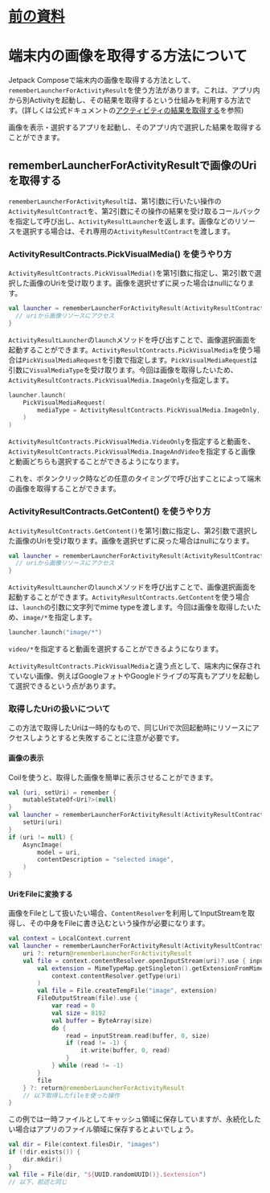 # [前の資料](./14-Gradleについて.md)
# 端末内の画像を取得する方法について

Jetpack Composeで端末内の画像を取得する方法として、`rememberLauncherForActivityResult`を使う方法があります。これは、アプリ内から別Activityを起動し、その結果を取得するという仕組みを利用する方法です。(詳しくは公式ドキュメントの[アクティビティの結果を取得する](https://developer.android.com/training/basics/intents/result?hl=ja)を参照)

画像を表示・選択するアプリを起動し、そのアプリ内で選択した結果を取得することができます。

## rememberLauncherForActivityResultで画像のUriを取得する

`rememberLauncherForActivityResult`は、第1引数に行いたい操作の`ActivityResultContract`を、第2引数にその操作の結果を受け取るコールバックを指定して呼び出し、`ActivityResultLauncher`を返します。画像などのリソースを選択する場合は、それ専用の`ActivityResultContract`を渡します。

### ActivityResultContracts.PickVisualMedia() を使うやり方

`ActivityResultContracts.PickVisualMedia()`を第1引数に指定し、第2引数で選択した画像のUriを受け取ります。画像を選択せずに戻った場合はnullになります。

```kotlin
val launcher = rememberLauncherForActivityResult(ActivityResultContracts.PickVisualMedia()) { uri ->
  // uriから画像リソースにアクセス
}
```

`ActivityResultLauncher`の`launch`メソッドを呼び出すことで、画像選択画面を起動することができます。`ActivityResultContracts.PickVisualMedia`を使う場合は`PickVisualMediaRequest`を引数で指定します。`PickVisualMediaRequest`は引数に`VisualMediaType`を受け取ります。今回は画像を取得したいため、`ActivityResultContracts.PickVisualMedia.ImageOnly`を指定します。

```kotlin
launcher.launch(
    PickVisualMediaRequest(
        mediaType = ActivityResultContracts.PickVisualMedia.ImageOnly,
    )
)
```

`ActivityResultContracts.PickVisualMedia.VideoOnly`を指定すると動画を、`ActivityResultContracts.PickVisualMedia.ImageAndVideo`を指定すると画像と動画どちらも選択することができるようになります。

これを、ボタンクリック時などの任意のタイミングで呼び出すことによって端末の画像を取得することができます。

### ActivityResultContracts.GetContent() を使うやり方

`ActivityResultContracts.GetContent()`を第1引数に指定し、第2引数で選択した画像のUriを受け取ります。画像を選択せずに戻った場合はnullになります。

```kotlin
val launcher = rememberLauncherForActivityResult(ActivityResultContracts.GetContent()) { uri ->
  // uriから画像リソースにアクセス
}
```

`ActivityResultLauncher`の`launch`メソッドを呼び出すことで、画像選択画面を起動することができます。`ActivityResultContracts.GetContent`を使う場合は、`launch`の引数に文字列でmime typeを渡します。今回は画像を取得したいため、`image/*`を指定します。

```kotlin
launcher.launch("image/*")
```

`video/*`を指定すると動画を選択することができるようになります。

`ActivityResultContracts.PickVisualMedia`と違う点として、端末内に保存されていない画像、例えばGoogleフォトやGoogleドライブの写真もアプリを起動して選択できるという点があります。

### 取得したUriの扱いについて

この方法で取得したUriは一時的なもので、同じUriで次回起動時にリソースにアクセスしようとすると失敗することに注意が必要です。

#### 画像の表示

Coilを使うと、取得した画像を簡単に表示させることができます。

```kotlin
val (uri, setUri) = remember {
    mutableStateOf<Uri?>(null)
}
val launcher = rememberLauncherForActivityResult(ActivityResultContracts.PickVisualMedia()) { uri ->
    setUri(uri)
}
if (uri != null) {
    AsyncImage(
        model = uri,
        contentDescription = "selected image",
    )
}
```

#### UriをFileに変換する

画像をFileとして扱いたい場合、`ContentResolver`を利用してInputStreamを取得し、その中身をFileに書き込むという操作が必要になります。

```kotlin
val context = LocalContext.current
val launcher = rememberLauncherForActivityResult(ActivityResultContracts.PickVisualMedia()) { uri ->
    uri ?: return@rememberLauncherForActivityResult
    val file = context.contentResolver.openInputStream(uri)?.use { inputStream ->
        val extension = MimeTypeMap.getSingleton().getExtensionFromMimeType(
            context.contentResolver.getType(uri)
        )
        val file = File.createTempFile("image", extension)
        FileOutputStream(file).use {
            var read = 0
            val size = 8192
            val buffer = ByteArray(size)
            do {
                read = inputStream.read(buffer, 0, size)
                if (read != -1) {
                    it.write(buffer, 0, read)
                }
            } while (read != -1)
        }
        file
    } ?: return@rememberLauncherForActivityResult
    // 以下取得したfileを使った操作
}
```

この例では一時ファイルとしてキャッシュ領域に保存していますが、永続化したい場合はアプリのファイル領域に保存するとよいでしょう。

```kotlin
val dir = File(context.filesDir, "images")
if (!dir.exists()) {
    dir.mkdir()
}
val file = File(dir, "${UUID.randomUUID()}.$extension")
// 以下、前述と同じ
```